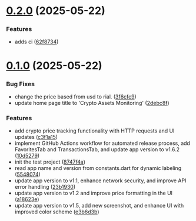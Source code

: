 # [0.2.0](https://github.com/ghorbani-mohammad/Flutter-Crypto-Assets-Monitoring/compare/v0.1.0...v0.2.0) (2025-05-22)


### Features

* adds ci ([62f8734](https://github.com/ghorbani-mohammad/Flutter-Crypto-Assets-Monitoring/commit/62f8734c26982cb74cd7243141ab5a37f8f865b4))



# [0.1.0](https://github.com/ghorbani-mohammad/Flutter-Crypto-Assets-Monitoring/compare/8747f4a74f95b73f62d83cd7c51da591465339a4...v0.1.0) (2025-05-22)


### Bug Fixes

* change the price based from usd to rial. ([3f6cfc9](https://github.com/ghorbani-mohammad/Flutter-Crypto-Assets-Monitoring/commit/3f6cfc9b30842a32eab0e935e29c97e84334b093))
* update home page title to 'Crypto Assets Monitoring' ([2debc8f](https://github.com/ghorbani-mohammad/Flutter-Crypto-Assets-Monitoring/commit/2debc8f7a89ef97d4443b1e1c4cff58339cdd461))


### Features

* add crypto price tracking functionality with HTTP requests and UI updates ([c3f1a15](https://github.com/ghorbani-mohammad/Flutter-Crypto-Assets-Monitoring/commit/c3f1a157036195142b032640cb7d0e421b1fd602))
* implement GitHub Actions workflow for automated release process, add FavoritesTab and TransactionsTab, and update app version to v1.6.2 ([10d5279](https://github.com/ghorbani-mohammad/Flutter-Crypto-Assets-Monitoring/commit/10d5279617be88e9160168719a79bfbc11563077))
* init the test project ([8747f4a](https://github.com/ghorbani-mohammad/Flutter-Crypto-Assets-Monitoring/commit/8747f4a74f95b73f62d83cd7c51da591465339a4))
* read app name and version from constants.dart for dynamic labeling ([5548074](https://github.com/ghorbani-mohammad/Flutter-Crypto-Assets-Monitoring/commit/554807449a9208db38e8d4fca1c8bd6fddd6ea47))
* update app version to v1.1, enhance network security, and improve API error handling ([23b1930](https://github.com/ghorbani-mohammad/Flutter-Crypto-Assets-Monitoring/commit/23b193069f4862a31323bdb49335539b1d710e34))
* update app version to v1.2 and improve price formatting in the UI ([a18623e](https://github.com/ghorbani-mohammad/Flutter-Crypto-Assets-Monitoring/commit/a18623efb9286c4cc2b267281fd5fccb21e57ede))
* update app version to v1.5, add new screenshot, and enhance UI with improved color scheme ([e3b6d3b](https://github.com/ghorbani-mohammad/Flutter-Crypto-Assets-Monitoring/commit/e3b6d3be6195958f205b78079f833955ebb050ff))



